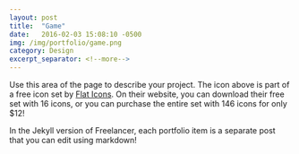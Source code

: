 ```yaml
---
layout: post
title:  "Game"
date:   2016-02-03 15:08:10 -0500
img: /img/portfolio/game.png
category: Design
excerpt_separator: <!--more-->
---
```

Use this area of the page to describe your project.<!--more--> The icon above is part of a free icon set by [Flat Icons][flat-icons-link]. On their website, you can download their free set with 16 icons, or you can purchase the entire set with 146 icons for only $12!

In the Jekyll version of Freelancer, each portfolio item is a separate post that you can edit using markdown!

[flat-icons-link]: https://sellfy.com/p/8Q9P/jV3VZ/
